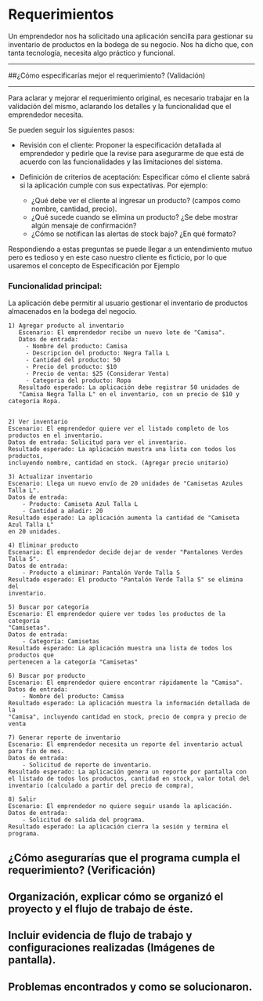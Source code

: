 # Requerimientos
Un emprendedor nos ha solicitado una aplicación sencilla para gestionar su inventario de productos en la bodega de su negocio. 
Nos ha dicho que, con tanta tecnología, necesita algo práctico y funcional.

---
##¿Cómo especificarías mejor el requerimiento? (Validación)

---
Para aclarar y mejorar el requerimiento original, es necesario trabajar en la validación del mismo, aclarando los detalles y la funcionalidad que el emprendedor necesita.

Se pueden seguir los siguientes pasos:
- Revisión con el cliente: Proponer la especificación detallada al emprendedor y 
  pedirle que la revise para asegurarme de que está de acuerdo con las funcionalidades 
  y las limitaciones del sistema.

- Definición de criterios de aceptación: Especificar cómo el cliente sabrá si la aplicación cumple con sus expectativas. 
  Por ejemplo:
   - ¿Qué debe ver el cliente al ingresar un producto? (campos como nombre, cantidad, precio).
   - ¿Qué sucede cuando se elimina un producto? ¿Se debe mostrar algún mensaje de confirmación?
   - ¿Cómo se notifican las alertas de stock bajo? ¿En qué formato?
 
Respondiendo a estas preguntas se puede llegar a un entendimiento mutuo pero es tedioso y en este caso nuestro cliente es ficticio,
por lo que usaremos el concepto de Especificación por Ejemplo
### Funcionalidad principal:
La aplicación debe permitir al usuario gestionar el inventario de productos almacenados en la bodega del negocio.
```
1) Agregar producto al inventario
   Escenario: El emprendedor recibe un nuevo lote de "Camisa".
   Datos de entrada:
     - Nombre del producto: Camisa 
     - Descripcion del producto: Negra Talla L
     - Cantidad del producto: 50
     - Precio del producto: $10
     - Precio de venta: $25 (Considerar Venta)
     - Categoria del producto: Ropa
   Resultado esperado: La aplicación debe registrar 50 unidades de 
   "Camisa Negra Talla L" en el inventario, con un precio de $10 y categoría Ropa.
   
```
```
2) Ver inventario
Escenario: El emprendedor quiere ver el listado completo de los 
productos en el inventario.
Datos de entrada: Solicitud para ver el inventario.
Resultado esperado: La aplicación muestra una lista con todos los productos, 
incluyendo nombre, cantidad en stock. (Agregar precio unitario)
```
```
3) Actualizar inventario
Escenario: Llega un nuevo envío de 20 unidades de "Camisetas Azules Talla L".
Datos de entrada:
    - Producto: Camiseta Azul Talla L
    - Cantidad a añadir: 20
Resultado esperado: La aplicación aumenta la cantidad de "Camiseta Azul Talla L"
en 20 unidades.
```

```
4) Eliminar producto
Escenario: El emprendedor decide dejar de vender "Pantalones Verdes Talla S".
Datos de entrada:
    - Producto a eliminar: Pantalón Verde Talla S
Resultado esperado: El producto "Pantalón Verde Talla S" se elimina del
inventario.
```
```
5) Buscar por categoria
Escenario: El emprendedor quiere ver todos los productos de la categoría 
"Camisetas".
Datos de entrada:
    - Categoría: Camisetas
Resultado esperado: La aplicación muestra una lista de todos los productos que
pertenecen a la categoría "Camisetas"
```
```
6) Buscar por producto
Escenario: El emprendedor quiere encontrar rápidamente la "Camisa".
Datos de entrada:
    - Nombre del producto: Camisa
Resultado esperado: La aplicación muestra la información detallada de la
"Camisa", incluyendo cantidad en stock, precio de compra y precio de venta
```
```
7) Generar reporte de inventario
Escenario: El emprendedor necesita un reporte del inventario actual para fin de mes.
Datos de entrada:
    - Solicitud de reporte de inventario.
Resultado esperado: La aplicación genera un reporte por pantalla con el listado de todos los productos, cantidad en stock, valor total del inventario (calculado a partir del precio de compra), 
```
```
8) Salir
Escenario: El emprendedor no quiere seguir usando la aplicación.
Datos de entrada:
    - Solicitud de salida del programa.
Resultado esperado: La aplicación cierra la sesión y termina el programa.
```

## ¿Cómo asegurarías que el programa cumpla el requerimiento? (Verificación)

## Organización, explicar cómo se organizó el proyecto y el flujo de trabajo de éste.

## Incluir evidencia de flujo de trabajo y configuraciones realizadas (Imágenes de pantalla).

## Problemas encontrados y como se solucionaron.